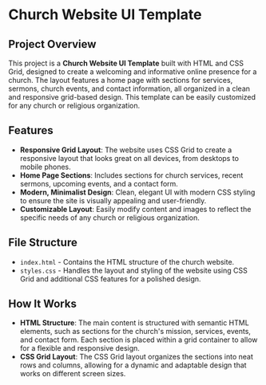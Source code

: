 # Church Website UI Template

## Project Overview

This project is a **Church Website UI Template** built with HTML and CSS Grid, designed to create a welcoming and informative online presence for a church. The layout features a home page with sections for services, sermons, church events, and contact information, all organized in a clean and responsive grid-based design. This template can be easily customized for any church or religious organization.

## Features

- **Responsive Grid Layout**: The website uses CSS Grid to create a responsive layout that looks great on all devices, from desktops to mobile phones.
- **Home Page Sections**: Includes sections for church services, recent sermons, upcoming events, and a contact form.
- **Modern, Minimalist Design**: Clean, elegant UI with modern CSS styling to ensure the site is visually appealing and user-friendly.
- **Customizable Layout**: Easily modify content and images to reflect the specific needs of any church or religious organization.

## File Structure

- `index.html` - Contains the HTML structure of the church website.
- `styles.css` - Handles the layout and styling of the website using CSS Grid and additional CSS features for a polished design.

## How It Works

- **HTML Structure**: The main content is structured with semantic HTML elements, such as sections for the church's mission, services, events, and contact form. Each section is placed within a grid container to allow for a flexible and responsive design.
- **CSS Grid Layout**: The CSS Grid layout organizes the sections into neat rows and columns, allowing for a dynamic and adaptable design that works on different screen sizes.

